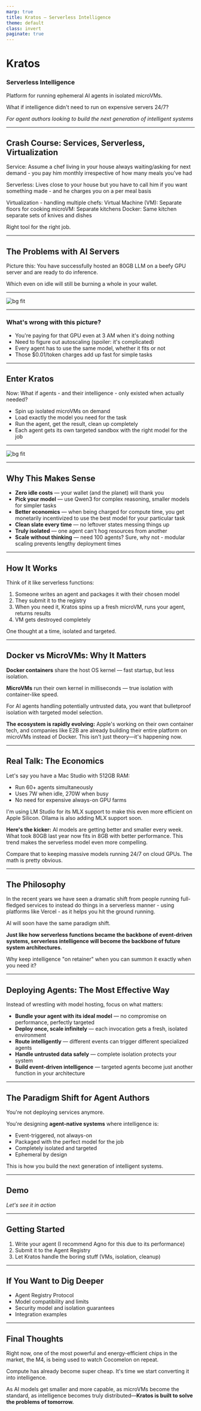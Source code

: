 ```yaml
---
marp: true
title: Kratos – Serverless Intelligence
theme: default
class: invert
paginate: true
---
```


# Kratos  
### Serverless Intelligence

Platform for running ephemeral AI agents in isolated microVMs.

What if intelligence didn't need to run on expensive servers 24/7?

*For agent authors looking to build the next generation of intelligent systems*

---

## Crash Course: Services, Serverless, Virtualization

Service: Assume a chef living in your house always waiting/asking for next demand - you pay him monthly irrespective of how many meals you've had

Serverless: Lives close to your house but you have to call him if you want something made - and he charges you on a per meal basis

Virtualization - handling multiple chefs:
Virtual Machine (VM): Separate floors for cooking
microVM: Separate kitchens
Docker: Same kitchen separate sets of knives and dishes

Right tool for the right job.

---

## The Problems with AI Servers

Picture this: You have successfully hosted an 80GB LLM on a beefy GPU server and are ready to do inference.

Which even on idle will still be burning a whole in your wallet.

---

![bg fit](./server_based_overview.png)

---

### What's wrong with this picture?

- You're paying for that GPU even at 3 AM when it's doing nothing
- Need to figure out autoscaling (spoiler: it's complicated)
- Every agent has to use the same model, whether it fits or not
- Those $0.01/token charges add up fast for simple tasks

---

## Enter Kratos

Now: What if agents - and their intelligence - only existed when actually needed?

- Spin up isolated microVMs on demand
- Load exactly the model you need for the task
- Run the agent, get the result, clean up completely
- Each agent gets its own targeted sandbox with the right model for the job

---

![bg fit](./serverless_overview.png)

---

## Why This Makes Sense

- **Zero idle costs** — your wallet (and the planet) will thank you
- **Pick your model** — use Qwen3 for complex reasoning, smaller models for simpler tasks
- **Better economics** — when being charged for compute time, you get monetarily incentivized to use the best model for your particular task
- **Clean slate every time** — no leftover states messing things up
- **Truly isolated** — one agent can't hog resources from another
- **Scale without thinking** — need 100 agents? Sure, why not - modular scaling prevents lengthy deployment times

---

## How It Works

Think of it like serverless functions:

1. Someone writes an agent and packages it with their chosen model
2. They submit it to the registry
3. When you need it, Kratos spins up a fresh microVM, runs your agent, returns results
4. VM gets destroyed completely

One thought at a time, isolated and targeted.

---

## Docker vs MicroVMs: Why It Matters

**Docker containers** share the host OS kernel — fast startup, but less isolation.

**MicroVMs** run their own kernel in milliseconds — true isolation with container-like speed.

For AI agents handling potentially untrusted data, you want that bulletproof isolation with targeted model selection.

**The ecosystem is rapidly evolving:** Apple's working on their own container tech, and companies like E2B are already building their entire platform on microVMs instead of Docker. This isn't just theory—it's happening now.

---

## Real Talk: The Economics

Let's say you have a Mac Studio with 512GB RAM:
- Run 60+ agents simultaneously 
- Uses 7W when idle, 270W when busy
- No need for expensive always-on GPU farms

I'm using LM Studio for its MLX support to make this even more efficient on Apple Silicon. Ollama is also adding MLX support soon.

**Here's the kicker:** AI models are getting better and smaller every week. What took 80GB last year now fits in 8GB with better performance. This trend makes the serverless model even more compelling.

Compare that to keeping massive models running 24/7 on cloud GPUs. The math is pretty obvious.

---

## The Philosophy

In the recent years we have seen a dramatic shift from people running full-fledged services to instead do things in a serverless manner - using platforms like Vercel - as it helps you hit the ground running.

AI will soon have the same paradigm shift.

**Just like how serverless functions became the backbone of event-driven systems, serverless intelligence will become the backbone of future system architectures.**

Why keep intelligence "on retainer" when you can summon it exactly when you need it?

---

## Deploying Agents: The Most Effective Way

Instead of wrestling with model hosting, focus on what matters:

- **Bundle your agent with its ideal model** — no compromise on performance, perfectly targeted
- **Deploy once, scale infinitely** — each invocation gets a fresh, isolated environment
- **Route intelligently** — different events can trigger different specialized agents
- **Handle untrusted data safely** — complete isolation protects your system
- **Build event-driven intelligence** — targeted agents become just another function in your architecture

---

## The Paradigm Shift for Agent Authors

You're not deploying services anymore.

You're designing **agent-native systems** where intelligence is:
- Event-triggered, not always-on
- Packaged with the perfect model for the job
- Completely isolated and targeted
- Ephemeral by design

This is how you build the next generation of intelligent systems.

---

## Demo

*Let's see it in action*

---

## Getting Started

1. Write your agent (I recommend Agno for this due to its performance)
2. Submit it to the Agent Registry
3. Let Kratos handle the boring stuff (VMs, isolation, cleanup)

---

## If You Want to Dig Deeper

- Agent Registry Protocol
- Model compatibility and limits
- Security model and isolation guarantees
- Integration examples

---

## Final Thoughts

Right now, one of the most powerful and energy-efficient chips in the market, the M4, is being used to watch Cocomelon on repeat.

Compute has already become super cheap. It's time we start converting it into intelligence.

As AI models get smaller and more capable, as microVMs become the standard, as intelligence becomes truly distributed—**Kratos is built to solve the problems of tomorrow.**

